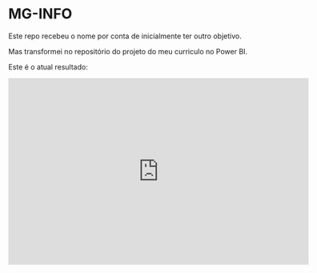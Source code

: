 
# MG-INFO
Este repo recebeu o nome por conta de inicialmente ter outro objetivo.

Mas transformei no repositório do projeto do meu curriculo no Power BI. 

Este é o atual resultado:

<iframe title="CurriculoPBI" width="600" height="373.5" src="https://app.powerbi.com/view?r=eyJrIjoiOTAwMjE5MWUtNjFmYS00OGM5LWIyNjgtNDRmM2VjYjJhNDllIiwidCI6ImI1MTEzZThjLTgyMGItNGM1My1iZjc0LTRjNzc4N2RkMDFlYSJ9&pageName=ReportSection1725f99c280613668e38" frameborder="0" allowFullScreen="true"></iframe>


